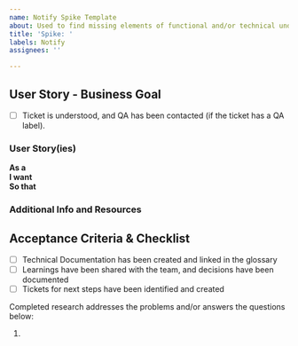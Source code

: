 ```yaml
---
name: Notify Spike Template
about: Used to find missing elements of functional and/or technical understanding.
title: 'Spike: '
labels: Notify
assignees: ''

---
```

<!--
Remove any comment indicators like the one above or below if you want to include a section. 
We do not need what to write showing up in tickets though, so please do not uncomment those descriptions.
-->

## User Story - Business Goal

- [ ] Ticket is understood, and QA has been contacted (if the ticket has a QA label).

<!--_**Required.** Please note you can have more than one story, if applicable. If this is a technical investigation to achieve a larger initiative, the user story should represent that piece of the initiative._-->

### User Story(ies)

**As a**    <!-- describe the affected user --><br>
**I want**  <!-- describe the need          --><br>
**So that** <!-- describe the outcome]      --> 

### Additional Info and Resources
<!--Always attempt to include additional information.  This could include screenshots, log snippets, links to applicable code files, and/or articles/websites that have relevant info on the issue. Leave blank if n/a.-->

## Acceptance Criteria & Checklist

- [ ] Technical Documentation has been created and linked in the glossary
- [ ] Learnings have been shared with the team, and decisions have been documented
- [ ] Tickets for next steps have been identified and created

Completed research addresses the problems and/or answers the questions below:  

1. 

<!--
## Timebox
Comment out if N/A -->
